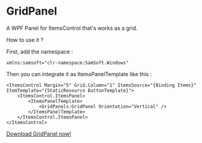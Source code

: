 # GridPanel

A WPF Panel for ItemsControl that's works as a grid.

How to use it ?

First, add the namespace :

```
xmlns:samsoft="clr-namespace:SamSoft.Windows"
```

Then you can integrate it as ItemsPanelTemplate like this : 

```
<ItemsControl Margin="5" Grid.Column="1" ItemsSource="{Binding Items}" ItemTemplate="{StaticResource ButtonTemplate}">
    <ItemsControl.ItemsPanel>
        <ItemsPanelTemplate>
            <GridPanels:GridPanel Orientation="Vertical" />
        </ItemsPanelTemplate>
    </ItemsControl.ItemsPanel>
</ItemsControl>
```
[
Download GridPanel now!](GridPanel/GridPanel/GridPanel.cs) 


